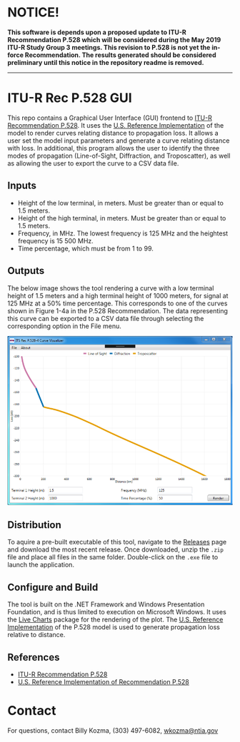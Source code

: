 # NOTICE! #
**This software is depends upon a proposed update to ITU-R Recommendation P.528 which will be considered during the May 2019 ITU-R Study Group 3 meetings.  This revision to P.528 is not yet the in-force Recommendation.  The results generated should be considered preliminary until this notice in the repository readme is removed.**

---

# ITU-R Rec P.528 GUI #

This repo contains a Graphical User Interface (GUI) frontend to [ITU-R Recommendation P.528](https://www.itu.int/rec/R-REC-P.528/en).  It uses the [U.S. Reference Implementation](https://github.com/NTIA/p528) of the model to render curves relating distance to propagation loss.  It allows a user set the model input parameters and generate a curve relating distance with loss.  In additional, this program allows the user to identify the three modes of propagation (Line-of-Sight, Diffraction, and Troposcatter), as well as allowing the user to export the curve to a CSV data file.

## Inputs ##

 * Height of the low terminal, in meters. Must be greater than or equal to 1.5 meters.
 * Height of the high terminal, in meters.  Must be greater than or equal to 1.5 meters.
 * Frequency, in MHz.  The lowest frequency is 125 MHz and the heightest frequency is 15 500 MHz.
 * Time percentage, which must be from 1 to 99.

## Outputs ##

The below image shows the tool rendering a curve with a low terminal height of 1.5 meters and a high terminal height of 1000 meters, for signal at 125 MHz at a 50% time percentage.  This corresponds to one of the curves shown in Figure 1-4a in the P.528 Recommendation.  The data representing this curve can be exported to a CSV data file through selecting the corresponding option in the File menu.
 
![Screenshot of P.528 GUI Tool](P528-Fig1-4a.png "Screenshot of P.528 GUI Tool")

## Distribution ##

To aquire a pre-built executable of this tool, navigate to the [Releases](https://github.com/NTIA/p528-gui/releases) page and download the most recent release.  Once downloaded, unzip the `.zip` file and place all files in the same folder.  Double-click on the `.exe` file to launch the application.

## Configure and Build ##

The tool is built on the .NET Framework and Windows Presentation Foundation, and is thus limited to execution on Microsoft Windows.  It uses the [Live Charts](https://github.com/Live-Charts/Live-Charts) package for the rendering of the plot. The [U.S. Reference Implementation](https://github.com/NTIA/p528) of the P.528 model is used to generate propagation loss relative to distance.

## References ##

 * [ITU-R Recommendation P.528](https://www.itu.int/rec/R-REC-P.528/en)
 * [U.S. Reference Implementation of Recommendation P.528](https://github.com/NTIA/p528)
 
# Contact #

For questions, contact Billy Kozma, (303) 497-6082, wkozma@ntia.gov
